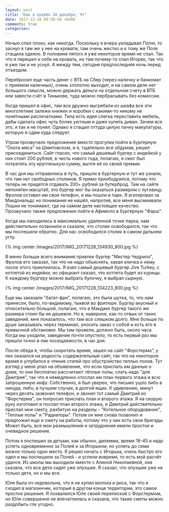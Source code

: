 ```yaml
---
layout: post
title: "Как я провёл 28 декабря, Чт"
date: 2017-12-28 09:50:58 +0300
comments: true
categories: 
---
```

Ночью спал плохо, как никогда. Поскольку я вчера укладывал Полю, то заснул я там же у нее на кровати, там очень жестко и к тому же Поля стащила одеяло. В половине пятого я уже некоторое время не спал. Так что я перешел к себе на кровать, но там почему-то спал Игорек, так что я уже так и не уснул. А между тем, сегодня предпоследняя ночь перед отъездом.

Перебросил еще часть денег с ВТБ на Сбер (через наличку и банкомат с приемом наличных), очень хлопотно выходит, и на самом деле нет большого смысла, можно держать деньги на отдельном счету в ВТБ или завести счёт в Тинькове, туда можно пербрасывать без комиссии.

Когда пришел в офис, там все дружно выгребали из шкафа все эти многолетние залежи книжек и коробки с какими-то никому не понятными распечатками. Типа есть идея слегка переставить мебель, дабы сделать офис чуть более уютным и даже купить диван. Зачем все это, я так и не понял. Однако я стащил оттуда целую пачку макулатуры, которую я сдам куда следует.

Утром прозвучало предложение вместо прогулки пойти в бургерную "Охота мяса" на Шмитовском, и я, тщательно все обдумав, решил присоединиться. Сайт гласил, что самый дешевый бургер с индейкой у них стоит 200 рублей, в честь нового года, полагаю, я смог был потратить эту кругленькую сумму, вычтя её из своей премии.

В час дня мы отправились в путь, пришли в бургерную и тут же узнали, что там нет свободных столиков. Я прямо приободрился, потому что теперь не придется отдавать 200+ рублей за бутерброд. Там на сайте непонятен масштаб, это бургер мог бы оказаться размером с пуговицу. Фролов оставил им свои телефон, и мы пошли в парк. Я агитировал за Макдональдс но понимания не нашёл, напротив, все меня высмеивали. Лошки не понимают, где на самом деле настоящее качество. Прозвучало также предложение пойти в Афимолл в бургерную "Фарш".

Когда мы находились в максимально удаленной точке парка, нам действительно позвонили и сказали, что столик освободился, так что мы поспешили обратно. Для нас освободился столик в самом дальнем углу. 

{% img center /images/2017/IMG_20171228_134930_800.jpg %}

В меню больше всего внимания привлек бургер "Мистер Чедрило", Фролов его заказал, так что не надо объяснять, какая кличка к нему после этого приклеилась. Я взял самый дешевый бургер Jive Turkey, с котлетой из индейки, но официант сказал, что котлета будет из курицы. К каждому бургеру можно выбрать булочку, я выбрал сырную.

{% img center /images/2017/IMG_20171228_134223_800.jpg %}

Еще мы заказали "батат-фри", полагаю, это была шутка, то, что нам принесли, было, по-видимому, тыквой во фритюре. Бургер вкусный и относительно большой, полагаю, что в Макдаке бургер такого же размера стоил бы не дешевле. Но я, наверное, как-то отвык от таких заведений, мне показалось, что там все слишком долго. Мне больше по душе заказывать через терминал, уносить заказ с собой и есть его в привычной обстановке. Мы там провели, должно быть, около часа. Когда мы уходили, заведение почти опустело, то есть первый раз мы пришли точно в пик посещаемости, в час дня.

После обеда я, чтобы скоротать время, зашел на сайт "Форстерма", у них оказался на редкость содержательный сайт, так что на некоторое время я углубился в чтение статей про обустройство теплых полов. Тут взгляд у меня упал на объявление, что если прислать им данные о доме, то они бесплатно рассчитают тёплые полы, слать надо "для Дмитрия", так что я немедленно отослал им план первого этажа и всю запрошенную инфу. Собственно, я был уверен, что письмо ушло либо в никуда, либо, в лучшем случае, в долгий ящик. К удивлению, минут через десять зазвонил телефон, и звонил тот самый Дмитрий из "Форстерма", он попросил прислать план и второго этажа. Я на скорую руку изготовил и послал план второго этажа, и Дмитрий действительно прислал мне смету, разбитую на разделы - "Котельное оборудование", "Теплые полы" и "Радиаторы". Потом он мне снова позвонил и предложил еще и смету на работы, потому что у них есть свои бригады. Может быть, все мои размышления и затруднения имели простое и очевидное решение.

Потом я поспешил за детьми, как обычно, дилемма, время 18-45 и надо успеть одновременно за Полей и за Игорьком, но успеть до семи можно только  одно место. Я решил начать с Игорька, очень быстро его одел и мы поспешили за Полей - и успели вовремя, то есть мой расчёт удался. Из школы мы выходили вместе с Алиной Николаевной, она сказала, что все дети сидят уже опухшие. Я сказал, что опухшие уже не только дети, но и мы все.

Юля была оч недовольна, что я не купил молока и риса, так что я сходил в магазинчик, который в другом конце территории, это самое простое решение. Я похвалился Юле своей перепиской с Форстермом, но Юля совершенно не впечатлилась и сказала, что такие сметы можно раздобыть гле угодно.